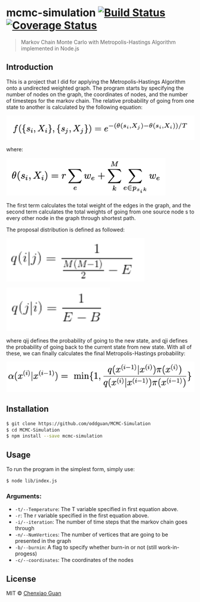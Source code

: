 # mcmc-simulation [![Build Status](https://travis-ci.org/oddguan/MCMC-Simulation.svg?branch=master)](https://travis-ci.org/oddguan/MCMC-Simulation)[![Coverage Status](https://coveralls.io/repos/github/oddguan/MCMC-Simulation/badge.svg?branch=master)](https://coveralls.io/github/oddguan/MCMC-Simulation?branch=master)
> Markov Chain Monte Carlo with Metropolis-Hastings Algorithm implemented in Node.js

## Introduction

This is a project that I did for applying the Metropolis-Hastings Algorithm onto a undirected weighted graph. The program starts by specifying the number of nodes on the graph, the coordinates of nodes, and the number of timesteps for the markov chain.
The relative probability of going from one state to another is calculated by the following equation: 

![alt text](images/energy_function.png "energy function")

where:

![alt text](images/theta.png "energy function")

The first term calculates the total weight of the edges in the graph, and the second term calculates the total weights of going from one source node s to every other node in the graph through shortest path.

The proposal distribution is defined as followed:

![alt text](images/qij.png "qij")

![alt text](images/qji.png "qji")

where qij defines the probability of going to the new state, and qji defines the probability of going back to the current state from new state. With all of these, we can finally calculates the final Metropolis-Hastings probability:

![alt text](images/transitional_probability.png "energy function")


## Installation

```sh
$ git clone https://github.com/oddguan/MCMC-Simulation
$ cd MCMC-Simulation
$ npm install --save mcmc-simulation
```

## Usage

To run the program in the simplest form, simply use:
```sh
$ node lib/index.js
```

### Arguments:

* `-t/--Temperature`: The T variable specified in first equation above.
* `-r`: The r variable specified in the first equation above.
* `-i/--iteration`: The number of time steps that the markov chain goes through
* `-n/--NumVertices`: The number of vertices that are going to be presented in the graph
* `-b/--burnin`: A flag to specify whether burn-in or not (still work-in-progess)
* `-c/--coordinates`: The coordinates of the nodes


## License

MIT © [Chenxiao Guan]()
